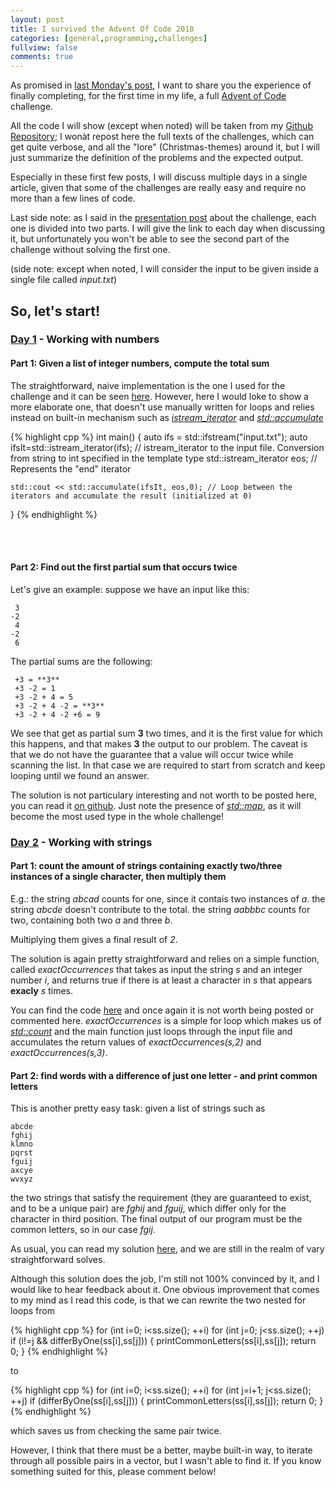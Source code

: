 ```yaml
---
layout: post
title: I survived the Advent Of Code 2018
categories: [general,programming,challenges]
fullview: false
comments: true
---
```


As promised in [last Monday's post](https://bznein.github.io/general/programming/challenges/2019/07/22/I'm-Not-Dead.html), I want to share you the experience of finally completing, for the first time in my life, a full [Advent of Code](https://adventofcode.com/) challenge.

All the code I will show (except when noted) will be taken from my [Github Repository](https://github.com/bznein/AoC2018); I wonàt repost here the full texts of the challenges, which can get quite verbose, and all the "lore" (Christmas-themes) around it, but I will just summarize the definition of the problems and the expected output.

Especially in these first few posts, I will discuss multiple days in a single article, given that some of the challenges are really easy and require no more than a few lines of code.

Last side note: as I said in the [presentation post](https://bznein.github.io/general/programming/challenges/2018/12/03/Advent-of-code-2018.html) about the challenge, each one is divided into two parts. I will give the link to each day when discussing it, but unfortunately you won't be able to see the second part of the challenge without solving the first one.

(side note: except when noted, I will consider the input to be given inside a single file called *input.txt*)
## So, let's start!
### [Day 1](https://adventofcode.com/2018/day/1) - Working with numbers

#### Part 1: Given a list of integer numbers, compute the total sum

The straightforward, naive implementation is the one I used for the challenge and it can be seen [here](https://github.com/bznein/AoC2018/blob/master/Day01/part1/main.cpp). However, here I would loke to show a more elaborate one, that doesn't use manually written for loops and relies instead on built-in mechanism such as *[istream_iterator](https://en.cppreference.com/w/cpp/iterator/istream_iterator)* and *[std::accumulate](https://en.cppreference.com/w/cpp/algorithm/accumulate)*

{% highlight cpp %}
int main()
{
    auto ifs = std::ifstream("input.txt");
    auto ifsIt=std::istream_iterator<int>(ifs); // istream_iterator to the input file. Conversion from string to int specified in the template type 
    std::istream_iterator<int> eos; // Represents the "end" iterator

    std::cout << std::accumulate(ifsIt, eos,0); // Loop between the iterators and accumulate the result (initialized at 0)
}
{% endhighlight %}

<br/><br/>

#### Part 2: Find out the first partial sum that occurs twice
  
Let's give an example: suppose we have an input like this:
```
 3
-2
 4
-2
 6
```

The partial sums are the following:
```
 +3 = **3**
 +3 -2 = 1
 +3 -2 + 4 = 5
 +3 -2 + 4 -2 = **3**
 +3 -2 + 4 -2 +6 = 9
  ```
  
  We see that get as partial sum **3** two times, and it is the first value for which this happens, and that makes **3** the output to our problem. The caveat is that we do not have the guarantee that a value will occur twice while scanning the list. In that case we are required to start from scratch and keep looping until we found an answer.
  
  The solution is not particulary interesting and not worth to be posted here, you can read it [on github](https://github.com/bznein/AoC2018/blob/master/Day01/part2/main.cpp). Just note the presence of *[std::map](https://en.cppreference.com/w/cpp/container/map)*, as it will become the most used type in the whole challenge!

    
  
  
  
### [Day 2](https://adventofcode.com/2018/day/2) - Working with strings


#### Part 1: count the amount of strings containing exactly two/three instances of a single character, then multiply them
  
  
  E.g.: the string *abcad* counts for one, since it contais two instances of *a*.
        the string *abcde* doesn't contribute to the total.
        the string *aabbbc* counts for two, containing both two *a* and three *b*.
        
  Multiplying them gives a final result of *2*.
  
  The solution is again pretty straightforward and relies on a simple function, called *exactOccurrences* that takes as input the string *s* and an integer number *i*, and returns true if there is at least a character in *s* that appears **exacly** *s* times.
  
  You can find the code [here](https://github.com/bznein/AoC2018/blob/master/Day02/part1/main.cpp) and once again it is not worth being posted or commented here. *exactOccurrences* is a simple for loop which makes us of *[std::count](https://en.cppreference.com/w/cpp/algorithm/count)* and the main function just loops through the input file and accumulates the return values of *exactOccurrences(s,2)* and *exactOccurrences(s,3)*.



#### Part 2: find words with a difference of just one letter - and print common letters
  
  
  This is another pretty easy task: given a list of strings such as 
  ```
  abcde
fghij
klmno
pqrst
fguij
axcye
wvxyz
```

the two strings that satisfy the requirement (they are guaranteed to exist, and to be a unique pair) are *fghij* and *fguij*, which differ only for the character in third position. The final output of our program must be the common letters, so in our case *fgij*.

As usual, you can read my solution [here](https://github.com/bznein/AoC2018/blob/master/Day02/part2/main.cpp), and we are still in the realm of vary straightforward solves. 


Although this solution does the job, I'm still not 100% convinced by it, and I would like to hear feedback about it.
One obvious improvement that comes to my mind as I read this code, is that we can rewrite the two nested for loops from 


{% highlight cpp %}
for (int i=0; i<ss.size(); ++i)
    for (int j=0; j<ss.size(); ++j)
      if (i!=j && differByOne(ss[i],ss[j]))
      {
          printCommonLetters(ss[i],ss[j]);
          return 0;
      }
{% endhighlight %}

to

{% highlight cpp %}
for (int i=0; i<ss.size(); ++i)
    for (int j=i+1; j<ss.size(); ++j)
      if (differByOne(ss[i],ss[j]))
      {
          printCommonLetters(ss[i],ss[j]);
          return 0;
      }
{% endhighlight %}

which saves us from checking the same pair twice.

However, I think that there must be a better, maybe built-in way, to iterate through all possible pairs in a vector, but I wasn't able to find it. If you know something suited for this, please comment below!






